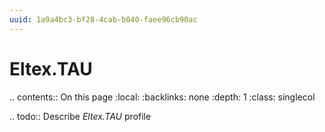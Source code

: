 ```yaml
---
uuid: 1a9a4bc3-bf28-4cab-b040-faee96cb90ac
---
```



# Eltex.TAU

.. contents:: On this page
    :local:
    :backlinks: none
    :depth: 1
    :class: singlecol

.. todo::
    Describe *Eltex.TAU* profile
